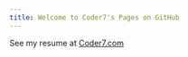 ```yaml
---
title: Welcome to Coder7's Pages on GitHub
---
```

See my resume at [Coder7.com](http://www.coder7.com)
